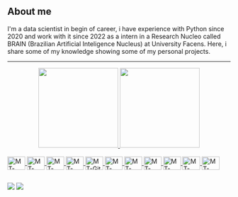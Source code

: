 ## **About me**
I'm a data scientist in begin of career, i have experience with Python since 2020 and work with it since 2022 as a intern in a Research Nucleo called BRAIN (Brazilian Artificial Inteligence Nucleus) at University Facens. Here, i share some of my knowledge showing some of my personal projects.

---
<div align="center">
  <a href="https://github.com/MTxSouza">
  <img height="180em" src="https://github-readme-stats.vercel.app/api?username=MTxSouza&show_icons=true&theme=dark&include_all_commits=true&count_private=true"/>
  <img height="180em" src="https://github-readme-stats.vercel.app/api/top-langs/?username=MTxSouza&layout=compact&langs_count=7&theme=dark"/>
</div>
<div style="display: inline_block"><br>
  <img align="center" alt="MT-Python" height="30" width="40" src="https://cdn.jsdelivr.net/gh/devicons/devicon/icons/python/python-original.svg">
  <img align="center" alt="MT-Cplusplus" height="30" width="40" src="https://cdn.jsdelivr.net/gh/devicons/devicon/icons/cplusplus/cplusplus-original.svg">
  <img align="center" alt="MT-Tensorflow" height="30" width="40" src="https://cdn.jsdelivr.net/gh/devicons/devicon/icons/tensorflow/tensorflow-original.svg">
  <img align="center" alt="MT-Jupyter" height="30" width="40" src="https://cdn.jsdelivr.net/gh/devicons/devicon/icons/jupyter/jupyter-original-wordmark.svg">
  <img align="center" alt="MT-Git" height="30" width="40" src="https://cdn.jsdelivr.net/gh/devicons/devicon/icons/git/git-original.svg">
  <img align="center" alt="MT-VSCode" height="30" width="40" src="https://cdn.jsdelivr.net/gh/devicons/devicon/icons/vscode/vscode-original.svg">
  <img align="center" alt="MT-Ubuntu" height="30" width="40" src="https://cdn.jsdelivr.net/gh/devicons/devicon/icons/ubuntu/ubuntu-plain-wordmark.svg">
  <img align="center" alt="MT-Linkedin" height="30" width="40" src="https://cdn.jsdelivr.net/gh/devicons/devicon/icons/linkedin/linkedin-original.svg">
  <img align="center" alt="MT-Numpy" height="30" width="40" src="https://cdn.jsdelivr.net/gh/devicons/devicon/icons/numpy/numpy-original.svg">
  <img align="center" alt="MT-Pandas" height="30" width="40" src="https://cdn.jsdelivr.net/gh/devicons/devicon/icons/pandas/pandas-original.svg">
  <img align="center" alt="MT-OpenCV" height="30" width="40" src="https://cdn.jsdelivr.net/gh/devicons/devicon/icons/opencv/opencv-original.svg" />
</div>
  
  ##
  
  <div>
    <a href="https://www.instagram.com/_math3usx_/" target="_blank"><img src="https://img.shields.io/badge/-Instagram-%23E4405F?style=for-the-badge&logo=instagram&logoColor=white" target="_blank"></a>
    <a href="https://www.linkedin.com/in/matheus-souza-325159209/" target="_blank"><img src="https://img.shields.io/badge/-LinkedIn-%230077B5?style=for-the-badge&logo=linkedin&logoColor=white" target="_blank"></a>
  </div>
